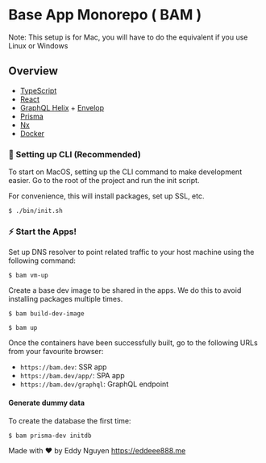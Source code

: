 # Base App Monorepo ( BAM )

Note: This setup is for Mac, you will have to do the equivalent if you use Linux or Windows

## Overview

- [TypeScript](https://www.typescriptlang.org/)
- [React](https://reactjs.org/)
- [GraphQL Helix](https://graphql-helix.vercel.app/) + [Envelop](https://www.envelop.dev/)
- [Prisma](https://www.prisma.io/)
- [Nx](https://nx.dev/)
- [Docker](https://www.docker.com/)

### 🌟 Setting up CLI (Recommended)

To start on MacOS, setting up the CLI command to make development easier. Go to the root of the project and run the init script.

For convenience, this will install packages, set up SSL, etc.

```
$ ./bin/init.sh
```

### ⚡️ Start the Apps!

Set up DNS resolver to point related traffic to your host machine using the following command:

```
$ bam vm-up
```

Create a base dev image to be shared in the apps. We do this to avoid installing packages multiple times.

```
$ bam build-dev-image
```

```
$ bam up
```

Once the containers have been successfully built, go to the following URLs from your favourite browser:

- `https://bam.dev`: SSR app
- `https://bam.dev/app/`: SPA app
- `https://bam.dev/graphql`: GraphQL endpoint

#### Generate dummy data

To create the database the first time:

```
$ bam prisma-dev initdb
```

Made with ♥ by Eddy Nguyen
https://eddeee888.me
